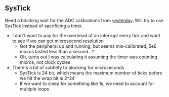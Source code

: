 ## SysTick

Need a blocking wait for the ADC calibrations from [yesterday](./20210728.md). Will try to use SysTick instead of sacrificing a timer.

- I don't want to pay for the overhead of an interrupt every tick and want to see if we can get microsecond resolution
  - Got the peripheral up and running, but seems mis-calibrated; 5e6 micros lasted less than a second...?
  - Oh, turns out I was calculating it assuming the timer was counting micros, not clock cycles
- There's a bit of subtlety to blocking for microseconds
  - SysTick is 24 bit, which means the maximum number of ticks before we hit the wrap bit is 2^24
  - If we want to sleep for something like 1s, we need to account for multiple loops
